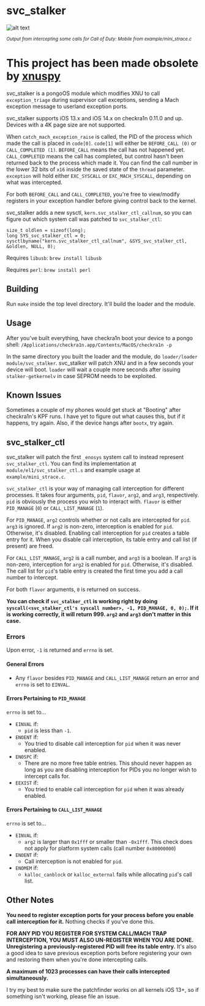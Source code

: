 # svc_stalker

![alt text](https://github.com/jsherman212/svc_stalker/blob/master/mini_strace.png)

<sup>*Output from intercepting some calls for Call of Duty: Mobile from
example/mini_strace.c*</sup>

# This project has been made obsolete by [xnuspy](https://github.com/jsherman212/xnuspy)

svc_stalker is a pongoOS module which modifies XNU to call `exception_triage`
during supervisor call exceptions, sending a Mach exception message to userland
exception ports.

svc_stalker supports iOS 13.x and iOS 14.x on checkra1n 0.11.0 and up. Devices
with a 4K page size are not supported.

When `catch_mach_exception_raise` is called, the PID of the process which made
the call is placed in `code[0]`. `code[1]` will either be `BEFORE_CALL (0)`
or `CALL_COMPLETED (1)`. `BEFORE_CALL` means the call has not happened yet.
`CALL_COMPLETED` means the call has completed, but control hasn't been returned
back to the process which made it. You can find the call number in the lower
32 bits of `x16` inside the saved state of the `thread` parameter. `exception`
will hold either `EXC_SYSCALL` or `EXC_MACH_SYSCALL`, depending on what was
intercepted.

For both `BEFORE_CALL` and `CALL_COMPLETED`, you're free to view/modify
registers in your exception handler before giving control back to the kernel.

svc_stalker adds a new sysctl, `kern.svc_stalker_ctl_callnum`, so you can
figure out which system call was patched to `svc_stalker_ctl`:

```
size_t oldlen = sizeof(long);
long SYS_svc_stalker_ctl = 0;
sysctlbyname("kern.svc_stalker_ctl_callnum", &SYS_svc_stalker_ctl, &oldlen, NULL, 0);
```

Requires `libusb`: `brew install libusb`

Requires `perl`: `brew install perl`

## Building
Run `make` inside the top level directory. It'll build the loader and the module.

## Usage
After you've built everything, have checkra1n boot your device to a pongo
shell: `/Applications/checkra1n.app/Contents/MacOS/checkra1n -p`

In the same directory you built the loader and the module, do
`loader/loader module/svc_stalker`. svc_stalker will patch XNU and in a few
seconds your device will boot. `loader` will wait a couple more seconds after
issuing `stalker-getkernelv` in case SEPROM needs to be exploited.

## Known Issues
Sometimes a couple of my phones would get stuck at "Booting" after checkra1n's KPF
runs. I have yet to figure out what causes this, but if it happens, try again.
Also, if the device hangs after `bootx`, try again.

## svc_stalker_ctl
svc_stalker will patch the first `_enosys` system call to instead represent
`svc_stalker_ctl`. You can find its implementation at `module/el1/svc_stalker_ctl.s`
and example usage at `example/mini_strace.c`.

`svc_stalker_ctl` is your way of managing call interception for different
processes. It takes four arguments, `pid`, `flavor`, `arg2`, and `arg3`,
respectively. `pid` is obviously the process you wish to interact with.
`flavor` is either `PID_MANAGE` (`0`) or `CALL_LIST_MANAGE` (`1`).

For `PID_MANAGE`, `arg2` controls whether or not calls are intercepted for
`pid`. `arg3` is ignored. If `arg2` is non-zero, interception is enabled for
`pid`. Otherwise, it's disabled. Enabling call interception for `pid` creates
a table entry for it. When you disable call interception, its table entry and
call list (if present) are freed.

For `CALL_LIST_MANAGE`, `arg2` is a call number, and `arg3` is a boolean. If
`arg3` is non-zero, interception for `arg2` is enabled for `pid`. Otherwise,
it's disabled. The call list for `pid`'s table entry is created the first time
you add a call number to intercept.

For both `flavor` arguments, `0` is returned on success.

**You can check if `svc_stalker_ctl` is working right by doing
`syscall(<svc_stalker_ctl's syscall number>, -1, PID_MANAGE, 0, 0);`. 
If it is working correctly, it will return 999. `arg2` and `arg3` don't matter
in this case.**

### Errors
Upon error, `-1` is returned and `errno` is set.

#### General Errors
- Any `flavor` besides `PID_MANAGE` and `CALL_LIST_MANAGE` return an error
and `errno` is set to `EINVAL`.

#### Errors Pertaining to `PID_MANAGE`
`errno` is set to...
- `EINVAL` if:
    - `pid` is less than `-1`.
- `ENOENT` if:
    - You tried to disable call interception for `pid` when it was never enabled.
- `ENOSPC` if:
    - There are no more free table entries. This should never happen as long as
you are disabling interception for PIDs you no longer wish to intercept calls for.
- `EEXIST` if:
    - You tried to enable call interception for `pid` when it was already enabled.

#### Errors Pertaining to `CALL_LIST_MANAGE`
`errno` is set to...
- `EINVAL` if:
    -  `arg2` is larger than `0x1fff` or smaller than `-0x1fff`. This check does
not apply for platform system calls (call number `0x80000000`)
- `ENOENT` if:
    - Call interception is not enabled for `pid`.
- `ENOMEM` if:
    - `kalloc_canblock` or `kalloc_external` fails while allocating `pid`'s call list.

## Other Notes
**You need to register exception ports for your process before you enable
call interception for it.** Nothing checks if you've done this.

**FOR ANY PID YOU REGISTER FOR SYSTEM CALL/MACH TRAP INTERCEPTION, YOU MUST
ALSO UN-REGISTER WHEN YOU ARE DONE. Unregistering a previously-registered PID
will free its table entry.** It's also a good idea to save previous
exception ports before registering your own and restoring them when you're
done intercepting calls.

**A maximum of 1023 processes can have their calls intercepted simultaneously.**

I try my best to make sure the patchfinder works on all kernels iOS 13+, so
if something isn't working, please file an issue.
